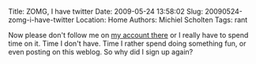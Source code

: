 Title: ZOMG, I have twitter
Date: 2009-05-24 13:58:02
Slug: 20090524-zomg-i-have-twitter
Location: Home
Authors: Michiel Scholten
Tags: rant

<p>Now please don't follow me on <a href="http://twitter.com/michielscholten">my account there</a> or I really have to spend time on it. Time I don't have. Time I rather spend doing something fun, or even posting on this weblog. So why did I sign up again?</p>